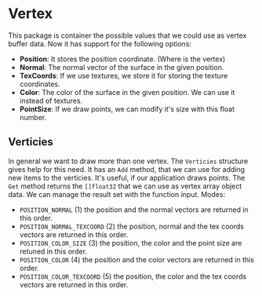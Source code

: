 # Vertex

This package is container the possible values that we could use as vertex buffer data. Now it has support for the following options:

- **Position**: It stores the position coordinate. (Where is the vertex)
- **Normal**: The normal vector of the surface in the given position.
- **TexCoords**: If we use textures, we store it for storing the texture coordinates.
- **Color**: The color of the surface in the given position. We can use it instead of textures.
- **PointSize**: If we draw points, we can modify it's size with this float number.

## Verticies

In general we want to draw more than one vertex. The `Verticies` structure gives help for this need.
It has an `Add` method, that we can use for adding new items to the verticies. It's useful, if our application draws points.
The `Get` method returns the `[]float32` that we can use as vertex array object data. We can manage the result set with the function input.
Modes:
- `POSITION_NORMAL` (1) the position and the normal vectors are returned in this order.
- `POSITION_NORMAL_TEXCOORD` (2) the position, normal and the tex coords vectors are returned in this order.
- `POSITION_COLOR_SIZE` (3) the position, the color and the point size are retuned in this order.
- `POSITION_COLOR` (4) the position and the color vectors are returned in this order.
- `POSITION_COLOR_TEXCOORD` (5) the position, the color and the tex coords vectors are returned in this order.
